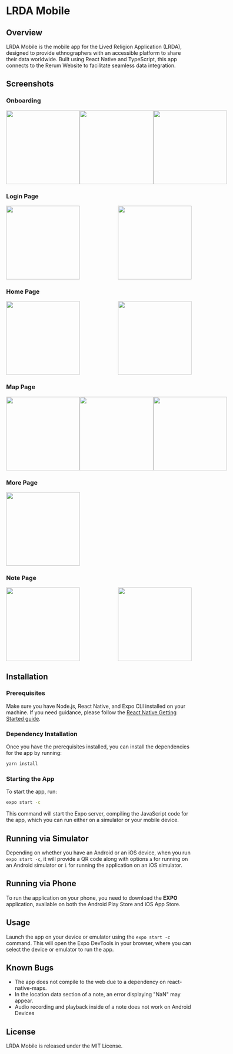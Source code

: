 # LRDA Mobile

## Overview
LRDA Mobile is the mobile app for the Lived Religion Application (LRDA), designed to provide ethnographers with an accessible platform to share their data worldwide. Built using React Native and TypeScript, this app connects to the Rerum Website to facilitate seamless data integration.

## Screenshots

### Onboarding
<div style="display: flex; justify-content: space-between;">
  <img src="./assets/demo_photos/IMG_9517.PNG" width="200">
  <img src="./assets/demo_photos/IMG_9518.PNG" width="200">
  <img src="./assets/demo_photos/IMG_9519.PNG" width="200">
</div>


### Login Page
<div style="display: flex; justify-content: space-between;">
  <img src="./assets/demo_photos/IMG_9520.PNG" width="200">
  <img src="./assets/demo_photos/IMG_9522.PNG" width="200">
</div>


### Home Page
<div style="display: flex; justify-content: space-between;">
  <img src="./assets/demo_photos/IMG_9523.PNG" width="200">
  <img src="./assets/demo_photos/IMG_9524.PNG" width="200">
</div>


### Map Page
<div style="display: flex; justify-content: space-between;">
  <img src="./assets/demo_photos/IMG_9525.PNG" width="200">
  <img src="./assets/demo_photos/IMG_9531.png" width="200">
  <img src="./assets/demo_photos/IMG_9533.PNG" width="200">
</div>

### More Page
<div style="display: flex; justify-content: space-between;">
  <img src="./assets/demo_photos/IMG_9528.PNG" width="200">
</div>

### Note Page
<div style="display: flex; justify-content: space-between;">
  <img src="./assets/demo_photos/IMG_9529.PNG" width="200">
  <img src="./assets/demo_photos/IMG_9530.PNG" width="200">
</div>


## Installation

### Prerequisites
Make sure you have Node.js, React Native, and Expo CLI installed on your machine. If you need guidance, please follow the [React Native Getting Started guide](https://reactnative.dev/docs/getting-started).

### Dependency Installation
Once you have the prerequisites installed, you can install the dependencies for the app by running:

```bash
yarn install
```

### Starting the App
To start the app, run:

```bash
expo start -c
```

This command will start the Expo server, compiling the JavaScript code for the app, which you can run either on a simulator or your mobile device.

## Running via Simulator
Depending on whether you have an Android or an iOS device, when you run `expo start -c`, it will provide a QR code along with options `a` for running on an Android simulator or `i` for running the application on an iOS simulator.

## Running via Phone
To run the application on your phone, you need to download the **EXPO** application, available on both the Android Play Store and iOS App Store.

## Usage
Launch the app on your device or emulator using the `expo start -c` command. This will open the Expo DevTools in your browser, where you can select the device or emulator to run the app.

## Known Bugs
- The app does not compile to the web due to a dependency on react-native-maps.
- In the location data section of a note, an error displaying "NaN" may appear.
- Audio recording and playback inside of a note does not work on Android Devices

## License
LRDA Mobile is released under the MIT License.
